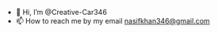 - 👋 Hi, I’m @Creative-Car346
- 📫 How to reach me by my email nasifkhan346@gmail.com


<!---
Creative-Car346/Creative-Car346 is a ✨ special ✨ repository because its `README.md` (this file) appears on your GitHub profile.
You can click the Preview link to take a look at your changes.
--->
